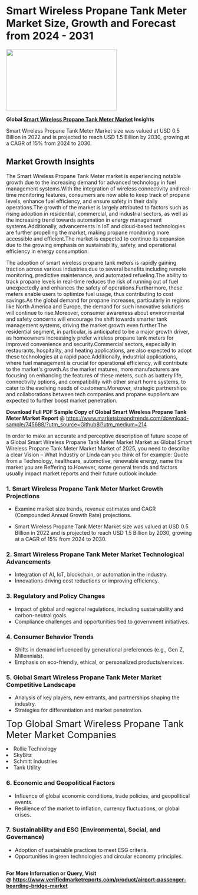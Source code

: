 <H1>Smart Wireless Propane Tank Meter Market Size, Growth and Forecast from 2024 - 2031</H1><img class="aligncenter size-medium wp-image-584254" src="https://thirdeyenews.in/wp-content/uploads/2024/09/Global-Market-Research-300x168.jpeg" alt="" width="300" height="168" /><p><strong>Global&nbsp;<a href="https://www.marketsizeandtrends.com/download-sample/745688/?utm_source=Github8j?utm_medium=214">Smart Wireless Propane Tank Meter Market</a> Insights</strong></p><p>Smart Wireless Propane Tank Meter Market size was valued at USD 0.5 Billion in 2022 and is projected to reach USD 1.5 Billion by 2030, growing at a CAGR of 15% from 2024 to 2030.</p><p><h2>Market Growth Insights</h2> The Smart Wireless Propane Tank Meter market is experiencing notable growth due to the increasing demand for advanced technology in fuel management systems.With the integration of wireless connectivity and real-time monitoring features, consumers are now able to keep track of propane levels, enhance fuel efficiency, and ensure safety in their daily operations.The growth of the market is largely attributed to factors such as rising adoption in residential, commercial, and industrial sectors, as well as the increasing trend towards automation in energy management systems.Additionally, advancements in IoT and cloud-based technologies are further propelling the market, making propane monitoring more accessible and efficient.The market is expected to continue its expansion due to the growing emphasis on sustainability, safety, and operational efficiency in energy consumption.<p>The adoption of smart wireless propane tank meters is rapidly gaining traction across various industries due to several benefits including remote monitoring, predictive maintenance, and automated refueling.The ability to track propane levels in real-time reduces the risk of running out of fuel unexpectedly and enhances the safety of operations.Furthermore, these meters enable users to optimize fuel usage, thus contributing to cost savings.As the global demand for propane increases, particularly in regions like North America and Europe, the demand for such innovative solutions will continue to rise.Moreover, consumer awareness about environmental and safety concerns will encourage the shift towards smarter tank management systems, driving the market growth even further.The residential segment, in particular, is anticipated to be a major growth driver, as homeowners increasingly prefer wireless propane tank meters for improved convenience and security.Commercial sectors, especially in restaurants, hospitality, and heating applications, are also expected to adopt these technologies at a rapid pace.Additionally, industrial applications, where fuel management is crucial for operational efficiency, will contribute to the market's growth.As the market matures, more manufacturers are focusing on enhancing the features of these meters, such as battery life, connectivity options, and compatibility with other smart home systems, to cater to the evolving needs of customers.Moreover, strategic partnerships and collaborations between tech companies and propane suppliers are expected to further boost market penetration.</p> <p><span class=""><strong>Download Full PDF Sample Copy of Global Smart Wireless Propane Tank Meter Market Report</strong> @ <a href="https://www.marketsizeandtrends.com/download-sample/745688/?utm_source=Github8j?utm_medium=214" target="_blank">https://www.marketsizeandtrends.com/download-sample/745688/?utm_source=Github8j?utm_medium=214</a></span></p><p>In order to make an accurate and perceptive description of future scope of a Global&nbsp;Smart Wireless Propane Tank Meter Market Market as Global&nbsp;Smart Wireless Propane Tank Meter Market Market of 2025, you need to describe a clear Vision &ndash; What Industry or Linda can you think of for example: Quote from a Technology, healthcare, automotive, renewable energy, name the market you are Reffering to.However, some general trends and factors usually impact market reports and their future outlook include:</p><h3>1.&nbsp;<strong>Smart Wireless Propane Tank Meter Market Growth Projections</strong></h3><ul><li>Examine market size trends, revenue estimates and CAGR (Compounded Annual Growth Rate) projections.</li><li><p>Smart Wireless Propane Tank Meter Market size was valued at USD 0.5 Billion in 2022 and is projected to reach USD 1.5 Billion by 2030, growing at a CAGR of 15% from 2024 to 2030.</p></li></ul><h3>2.&nbsp;<strong>Smart Wireless Propane Tank Meter Market Technological Advancements</strong></h3><ul><li>Integration of AI, IoT, blockchain, or automation in the industry.</li><li>Innovations driving cost reductions or improving efficiency.</li></ul><h3>3.&nbsp;<strong>Regulatory and Policy Changes</strong></h3><ul><li>Impact of global and regional regulations, including sustainability and carbon-neutral goals.</li><li>Compliance challenges and opportunities tied to government initiatives.</li></ul><h3>4.&nbsp;<strong>Consumer Behavior Trends</strong></h3><ul><li>Shifts in demand influenced by generational preferences (e.g., Gen Z, Millennials).</li><li>Emphasis on eco-friendly, ethical, or personalized products/services.</li></ul><h3>5.&nbsp;<strong>Global Smart Wireless Propane Tank Meter Market Competitive Landscape</strong></h3><ul><li>Analysis of key players, new entrants, and partnerships shaping the industry.</li><li>Strategies for differentiation and market penetration.</li></ul><p data-pm-slice="1 1 []"><span style="color: inherit; font-family: inherit; font-size: 25px;">Top Global Smart Wireless Propane Tank Meter Market Companies</span></p><div class="" data-test-id=""><p><li>Rollie Technology</li><li> SkyBitz</li><li> Schmitt Industries</li><li> Tank Utility</li></p></div><h3>6.&nbsp;<strong>Economic and Geopolitical Factors</strong></h3><ul><li>Influence of global economic conditions, trade policies, and geopolitical events.</li><li>Resilience of the market to inflation, currency fluctuations, or global crises.</li></ul><h3>7.&nbsp;<strong>Sustainability and ESG (Environmental, Social, and Governance)</strong></h3><ul><li>Adoption of sustainable practices to meet ESG criteria.</li><li>Opportunities in green technologies and circular economy principles.</li></ul><h2><strong style="font-size: 14px;">For More Information or Query, Visit @&nbsp;</strong><a style="background-color: #ffffff; font-size: 14px;" href="https://www.marketsizeandtrends.com/report/smart-wireless-propane-tank-meter-market/" target="_blank">https://www.verifiedmarketreports.com/product/airport-passenger-boarding-bridge-market</a></h2>
